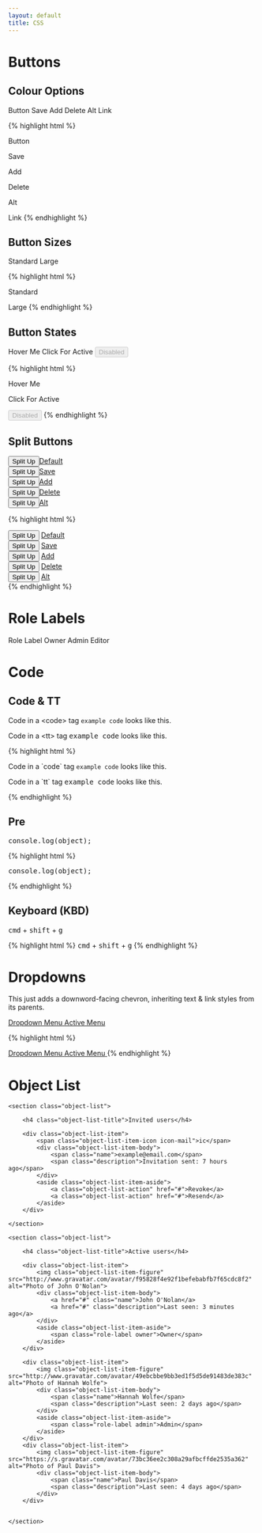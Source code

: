```yaml
---
layout: default
title: CSS
---
```


# Buttons

## Colour Options

<div class="gui-example">
<a class="button">Button</a>
<a class="button-save">Save</a>
<a class="button-add">Add</a>
<a class="button-delete">Delete</a>
<a class="button-alt">Alt</a>
<a class="button-link">Link</a>
</div>
 
{% highlight html %}
<!-- Standard button style -->
<a class="button">Button</a>

<!-- Save blue button -->
<a class="button-save">Save</a>

<!-- Add green button -->
<a class="button-add">Add</a>

<!-- Delete red button -->
<a class="button-delete">Delete</a>

<!-- Alternate dark grey button -->
<a class="button-alt">Alt</a>

<!-- Link transparent button -->
<a class="button-link">Link</a>
{% endhighlight %}



## Button Sizes

<div class="gui-example">
    <a class="button">Standard</a>
    <a class="button large">Large</a>
</div>

{% highlight html %}
<!-- Standard size -->
<a class="button">Standard</a>

<!-- Large size -->
<a class="button-large">Large</a>
{% endhighlight %}

## Button States

<div class="gui-example">
    <a class="button">Hover Me</a>
    <a class="button">Click For Active</a>
    <button class="button" disabled>Disabled</button>
</div>

{% highlight html %}
<!-- Hover state -->
<a class="button">Hover Me</a>

<!-- Active state -->
<a class="button">Click For Active</a>

<!-- Disabled state -->
<button class="button" disabled>Disabled</button>
{% endhighlight %}




## Split Buttons

<div class="gui-example">
    <section class="splitbutton"><button type="button" class="button">Split Up</button><a class="options" href="#"><span class="hidden">Default</span></a></section>
    <section class="splitbutton-save"><button type="button" class="button-save">Split Up</button><a class="options" href="#"><span class="hidden">Save</span></a></section>
    <section class="splitbutton-add"><button type="button" class="button-add">Split Up</button><a class="options" href="#"><span class="hidden">Add</span></a></section>
    <section class="splitbutton-delete"><button type="button" class="button-delete">Split Up</button><a class="options" href="#"><span class="hidden">Delete</span></a></section>
    <section class="splitbutton-alt"><button type="button" class="button-alt">Split Up</button><a class="options" href="#"><span class="hidden">Alt</span></a></section>
</div>

{% highlight html %}
<!--  -->
<section class="splitbutton">
    <button type="button" class="button">Split Up</button>
    <a class="options" href="#"><span class="hidden">Default</span></a>
</section>

<!--  -->
<section class="splitbutton-save">
    <button type="button" class="button-save">Split Up</button>
    <a class="options" href="#"><span class="hidden">Save</span></a>
</section>

<!--  -->
<section class="splitbutton-add">
    <button type="button" class="button-add">Split Up</button>
    <a class="options" href="#"><span class="hidden">Add</span></a>
</section>

<!--  -->
<section class="splitbutton-delete">
    <button type="button" class="button-delete">Split Up</button>
    <a class="options" href="#"><span class="hidden">Delete</span></a>
</section>

<!--  -->
<section class="splitbutton-alt">
    <button type="button" class="button-alt">Split Up</button>
    <a class="options" href="#"><span class="hidden">Alt</span></a>
</section>
{% endhighlight %}




# Role Labels

<span class="role-label">Role Label</span>
<span class="role-label owner">Owner</span>
<span class="role-label admin">Admin</span>
<span class="role-label editor">Editor</span>





# Code

## Code & TT

<div class="gui-example">
    <p>Code in a &lt;code&gt; tag <code>example code</code> looks like this.</p>
    <p>Code in a &lt;tt&gt; tag <tt>example code</tt> looks like this.</p>
</div>

{% highlight html %}
<p>Code in a `code` tag <code>example code</code> looks like this.</p>
<p>Code in a `tt` tag <tt>example code</tt> looks like this.</p>
{% endhighlight %}

## Pre

<div class="gui-example">
    <pre>console.log(object);</pre>
</div>

{% highlight html %}
<pre>console.log(object);</pre>
{% endhighlight %}

## Keyboard (KBD)

<div class="gui-example">
    <kbd>cmd</kbd> + <kbd>shift</kbd> + <kbd>g</kbd>
</div>

{% highlight html %}
<kbd>cmd</kbd> + <kbd>shift</kbd> + <kbd>g</kbd>
{% endhighlight %}


# Dropdowns

<p>This just adds a downword-facing chevron, inheriting text &amp; link styles from its parents.</p>

<div class="gui-example">
    <a href="#" class="dropdown">
        <span class="name">Dropdown Menu</span>
    </a>
    <a href="#" class="dropdown active">
        <span class="name">Active Menu</span>
    </a>
</div>

{% highlight html %}
<!-- Standard dropdown -->
<a href="#" class="dropdown">
    <span class="name">Dropdown Menu</span>
</a>

<!-- Active dropdown (just darker in colour) -->
<a href="#" class="dropdown active">
    <span class="name">Active Menu</span>
</a>
{% endhighlight %}




# Object List

<div class="gui-example">

    <section class="object-list">
        
        <h4 class="object-list-title">Invited users</h4>

        <div class="object-list-item">
            <span class="object-list-item-icon icon-mail">ic</span>
            <div class="object-list-item-body">
                <span class="name">example@email.com</span>
                <span class="description">Invitation sent: 7 hours ago</span>
            </div>
            <aside class="object-list-item-aside">
                <a class="object-list-action" href="#">Revoke</a>
                <a class="object-list-action" href="#">Resend</a>
            </aside>
        </div>

    </section>
    
    <section class="object-list">
        
        <h4 class="object-list-title">Active users</h4>

        <div class="object-list-item">
            <img class="object-list-item-figure" src="http://www.gravatar.com/avatar/f95828f4e92f1befebabfb7f65cdc8f2" alt="Photo of John O'Nolan">
            <div class="object-list-item-body">
                <a href="#" class="name">John O'Nolan</a>
                <a href="#" class="description">Last seen: 3 minutes ago</a>
            </div>
            <aside class="object-list-item-aside">
                <span class="role-label owner">Owner</span>
            </aside>
        </div>

        <div class="object-list-item">
            <img class="object-list-item-figure" src="http://www.gravatar.com/avatar/49ebcbbe9bb3ed1f5d5de91483de383c" alt="Photo of Hannah Wolfe">
            <div class="object-list-item-body">
                <span class="name">Hannah Wolfe</span>
                <span class="description">Last seen: 2 days ago</span>
            </div>
            <aside class="object-list-item-aside">
                <span class="role-label admin">Admin</span>
            </aside>
        </div>
        <div class="object-list-item">
            <img class="object-list-item-figure" src="https://s.gravatar.com/avatar/73bc36ee2c308a29afbcffde2535a362" alt="Photo of Paul Davis">
            <div class="object-list-item-body">
                <span class="name">Paul Davis</span>
                <span class="description">Last seen: 4 days ago</span>
            </div>
        </div>


    </section>

</div>